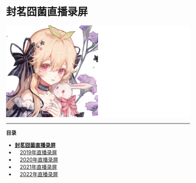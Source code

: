 # **封茗囧菌直播录屏**
![封茗囧菌](https://raw.githubusercontent.com/Mandi-Sa/Bilibili-Live-544820/master/repository-cover.png "封茗囧菌")

------------

**目录**

- [**封茗囧菌直播录屏**](#封茗囧菌直播录屏)
- &emsp;[2019年直播录屏](/../../releases/tag/2019 "2019年直播录屏")
- &emsp;[2020年直播录屏](/../../releases/tag/2020 "2020年直播录屏")
- &emsp;[2021年直播录屏](/../../releases/tag/2021 "2021年直播录屏")
- &emsp;[2022年直播录屏](/../../releases/tag/2022 "2022年直播录屏")
